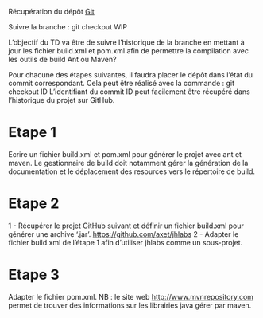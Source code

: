 Récupération du dépôt [Git](https://github.com/czanni/TestProject.git)

Suivre la branche :
	git checkout WIP

L’objectif du TD va être de suivre l’historique de la branche
en mettant à jour les fichier build.xml et pom.xml
afin de permettre la compilation avec les outils de build Ant ou Maven?

Pour chacune des étapes suivantes, il faudra placer le dépôt dans l’état
du commit correspondant. Cela peut être réalisé avec la commande :
	git checkout ID
L’identifiant du commit ID peut facilement être récupéré dans l’historique du projet 
sur GitHub.

# Etape 1  

Ecrire un fichier build.xml et pom.xml pour générer le projet avec ant et maven.
Le gestionnaire de build doit notamment gérer la génération de la documentation
et le déplacement des resources vers le répertoire de build.

# Etape 2

1 - Récupérer le projet GitHub suivant et définir un fichier build.xml pour générer une archive ‘.jar’.
	https://github.com/axet/jhlabs
2 - Adapter le fichier build.xml de l’étape 1 afin d’utiliser jhlabs comme un sous-projet.

# Etape 3

Adapter le fichier pom.xml.
NB : le site web http://www.mvnrepository.com permet de trouver des informations
sur les librairies java gérer par maven. 
